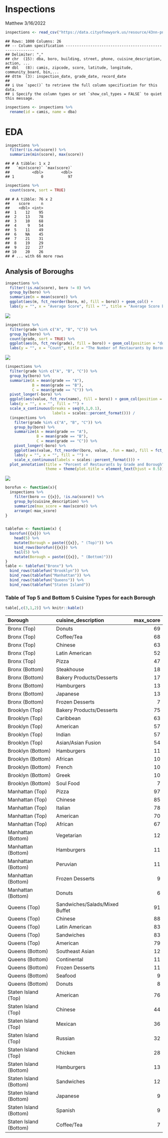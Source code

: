 Inspections
================
Matthew
3/16/2022

``` r
inspections <- read_csv("https://data.cityofnewyork.us/resource/43nn-pn8j.csv")
```

    ## Rows: 1000 Columns: 26
    ## -- Column specification --------------------------------------------------------
    ## Delimiter: ","
    ## chr  (15): dba, boro, building, street, phone, cuisine_description, action, ...
    ## dbl   (8): camis, zipcode, score, latitude, longitude, community_board, bin,...
    ## dttm  (3): inspection_date, grade_date, record_date
    ## 
    ## i Use `spec()` to retrieve the full column specification for this data.
    ## i Specify the column types or set `show_col_types = FALSE` to quiet this message.

``` r
inspections <- inspections %>%
  rename(id = camis, name = dba)
```

# EDA

``` r
inspections %>%
  filter(!is.na(score)) %>%
  summarize(min(score), max(score))
```

    ## # A tibble: 1 x 2
    ##   `min(score)` `max(score)`
    ##          <dbl>        <dbl>
    ## 1            0           97

``` r
inspections %>%
  count(score, sort = TRUE)
```

    ## # A tibble: 76 x 2
    ##    score     n
    ##    <dbl> <int>
    ##  1    12    95
    ##  2    13    78
    ##  3    10    68
    ##  4     9    54
    ##  5    11    49
    ##  6    NA    45
    ##  7    21    31
    ##  8    19    29
    ##  9    22    27
    ## 10    20    26
    ## # ... with 66 more rows

## Analysis of Boroughs

``` r
inspections %>%
  filter(!is.na(score), boro != 0) %>%
  group_by(boro) %>%
  summarize(m = mean(score)) %>%
  ggplot(aes(m, fct_reorder(boro, m), fill = boro)) + geom_col() +
  labs(y = "", x = "Average Score", fill = "", title = "Average Score by Borough")
```

![](Inspection_files/figure-gfm/unnamed-chunk-3-1.png)<!-- -->

``` r
inspections %>%
  filter(grade %in% c("A", "B", "C")) %>%
  group_by(boro) %>%
  count(grade, sort = TRUE) %>%
  ggplot(aes(n, fct_rev(grade), fill = boro)) + geom_col(position = "dodge") +
  labs(y = "", x = "Count", title = "The Number of Restaurants by Borough and Grade")
```

![](Inspection_files/figure-gfm/unnamed-chunk-3-2.png)<!-- -->

``` r
(inspections %>%
  filter(grade %in% c("A", "B", "C")) %>%
  group_by(boro) %>%
  summarize(A = mean(grade == "A"),
            B = mean(grade == "B"),
            C = mean(grade == "C")) %>%
  pivot_longer(-boro) %>%
  ggplot(aes(value, fct_rev(name), fill = boro)) + geom_col(position = "dodge") +
  labs(y = "", x = "", fill = "") + 
  scale_x_continuous(breaks = seq(0,1,0.1),
                     labels = scales::percent_format())) /
  (inspections %>%
    filter(grade %in% c("A", "B", "C")) %>%
    group_by(boro) %>%
    summarize(A = mean(grade == "A"),
              B = mean(grade == "B"),
              C = mean(grade == "C")) %>%
    pivot_longer(-boro) %>%
    ggplot(aes(value, fct_reorder(boro, value, .fun = max), fill = fct_rev(name))) + geom_col() +
    labs(y = "", x = "", fill = "") +
    scale_x_continuous(labels = scales::percent_format())) + 
  plot_annotation(title = "Percent of Restaurants by Grade and Borough",
                  theme = theme(plot.title = element_text(hjust = 0.5)))
```

![](Inspection_files/figure-gfm/unnamed-chunk-3-3.png)<!-- -->

``` r
borofun <- function(x){
  inspections %>%
    filter(boro == {{x}}, !is.na(score)) %>%
    group_by(cuisine_description) %>%
    summarize(max_score = max(score)) %>%
    arrange(-max_score) 
}


tablefun <- function(x) {
  borofun({{x}}) %>% 
    head(5) %>%
    mutate(Borough = paste({{x}}, " (Top)")) %>%
    bind_rows(borofun({{x}}) %>%
    tail(5) %>%
    mutate(Borough = paste({{x}}, " (Bottom)")))
}
table <- tablefun("Bronx") %>%
  bind_rows(tablefun("Brooklyn")) %>%
  bind_rows(tablefun("Manhattan")) %>%
  bind_rows(tablefun("Queens")) %>%
  bind_rows(tablefun("Staten Island"))
```

### Table of Top 5 and Bottom 5 Cuisine Types for each Borough

``` r
table[,c(3,1,2)] %>% knitr::kable()
```

| Borough                | cuisine\_description           | max\_score |
|:-----------------------|:-------------------------------|-----------:|
| Bronx (Top)            | Donuts                         |         69 |
| Bronx (Top)            | Coffee/Tea                     |         68 |
| Bronx (Top)            | Chinese                        |         63 |
| Bronx (Top)            | Latin American                 |         52 |
| Bronx (Top)            | Pizza                          |         47 |
| Bronx (Bottom)         | Steakhouse                     |         18 |
| Bronx (Bottom)         | Bakery Products/Desserts       |         17 |
| Bronx (Bottom)         | Hamburgers                     |         13 |
| Bronx (Bottom)         | Japanese                       |         13 |
| Bronx (Bottom)         | Frozen Desserts                |          7 |
| Brooklyn (Top)         | Bakery Products/Desserts       |         75 |
| Brooklyn (Top)         | Caribbean                      |         63 |
| Brooklyn (Top)         | American                       |         57 |
| Brooklyn (Top)         | Indian                         |         57 |
| Brooklyn (Top)         | Asian/Asian Fusion             |         54 |
| Brooklyn (Bottom)      | Hamburgers                     |         11 |
| Brooklyn (Bottom)      | African                        |         10 |
| Brooklyn (Bottom)      | French                         |         10 |
| Brooklyn (Bottom)      | Greek                          |         10 |
| Brooklyn (Bottom)      | Soul Food                      |          7 |
| Manhattan (Top)        | Pizza                          |         97 |
| Manhattan (Top)        | Chinese                        |         85 |
| Manhattan (Top)        | Italian                        |         78 |
| Manhattan (Top)        | American                       |         70 |
| Manhattan (Top)        | African                        |         67 |
| Manhattan (Bottom)     | Vegetarian                     |         12 |
| Manhattan (Bottom)     | Hamburgers                     |         11 |
| Manhattan (Bottom)     | Peruvian                       |         11 |
| Manhattan (Bottom)     | Frozen Desserts                |          9 |
| Manhattan (Bottom)     | Donuts                         |          6 |
| Queens (Top)           | Sandwiches/Salads/Mixed Buffet |         91 |
| Queens (Top)           | Chinese                        |         88 |
| Queens (Top)           | Latin American                 |         83 |
| Queens (Top)           | Sandwiches                     |         83 |
| Queens (Top)           | American                       |         79 |
| Queens (Bottom)        | Southeast Asian                |         12 |
| Queens (Bottom)        | Continental                    |         11 |
| Queens (Bottom)        | Frozen Desserts                |         11 |
| Queens (Bottom)        | Seafood                        |          9 |
| Queens (Bottom)        | Donuts                         |          8 |
| Staten Island (Top)    | American                       |         76 |
| Staten Island (Top)    | Chinese                        |         44 |
| Staten Island (Top)    | Mexican                        |         36 |
| Staten Island (Top)    | Russian                        |         32 |
| Staten Island (Top)    | Chicken                        |         28 |
| Staten Island (Bottom) | Hamburgers                     |         13 |
| Staten Island (Bottom) | Sandwiches                     |         12 |
| Staten Island (Bottom) | Japanese                       |          9 |
| Staten Island (Bottom) | Spanish                        |          9 |
| Staten Island (Bottom) | Coffee/Tea                     |          7 |
